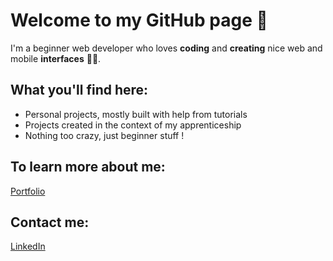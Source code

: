 # Welcome to my GitHub page 👋

I'm a beginner web developer who loves **coding** and **creating** nice web and mobile **interfaces** 🧑‍💻.

## What you'll find here: 
- Personal projects, mostly built with help from tutorials
- Projects created in the context of my apprenticeship
- Nothing too crazy, just beginner stuff !

## To learn more about me:
[Portfolio](https://adrienverwaerde.github.io/Portfolio/index.html)

## Contact me:
[LinkedIn](https://www.linkedin.com/in/adrien-verwaerde-018ba4195/)


